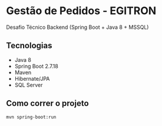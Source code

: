 # Gestão de Pedidos - EGITRON

Desafio Técnico Backend (Spring Boot + Java 8 + MSSQL)

## Tecnologias
- Java 8
- Spring Boot 2.7.18
- Maven
- Hibernate/JPA
- SQL Server

## Como correr o projeto
```bash
mvn spring-boot:run
